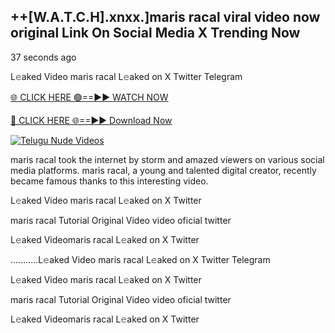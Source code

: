 ## ++[W.A.T.C.H].xnxx.]maris racal viral video now original Link On Social Media X Trending Now



37 seconds ago

L𝚎aked Video maris racal L𝚎aked on X Twitter Telegram

[🌐 CLICK HERE 🟢==►► WATCH NOW](https://azvirallink.blogspot.com/2025/01/viral-video-new-year-2025.html)

[🔴 CLICK HERE 🌐==►► Download Now](https://azvirallink.blogspot.com/2025/01/viral-video-new-year-2025.html)

[![Telugu Nude Videos](https://i.imgur.com/6ooyjBv.gif)](https://azvirallink.blogspot.com/2025/01/viral-video-new-year-2025.html)

maris racal took the internet by storm and amazed viewers on various social media platforms. maris racal, a young and talented digital creator, recently became famous thanks to this interesting video.

L𝚎aked Video maris racal L𝚎aked on X Twitter

maris racal Tutorial Original Video video oficial twitter

L𝚎aked Videomaris racal L𝚎aked on X Twitter

...........L𝚎aked Video maris racal L𝚎aked on X Twitter Telegram

L𝚎aked Video maris racal L𝚎aked on X Twitter

maris racal Tutorial Original Video video oficial twitter

L𝚎aked Videomaris racal L𝚎aked on X Twitter